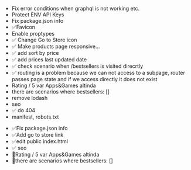 - Fix error conditions when graphql is not working etc.
- Protect ENV API Keys
- Fix package.json info
- ✅Favicon
- Enable proptypes
- ✅ Change Go to Store icon
- ✅ Make products page responsive...
- ✅ add sort by price
- ✅ add prices last updated date
- ✅ check scenario when /bestsellers is visited direcrtly
- ✅ routing is a problem because we can not access to a subpage, router passes page state and if we access directly it does not exist
- Rating / 5 var Apps&Games altinda
- there are scenarios where bestsellers: []
- remove lodash
- seo
- ✅ do 404
- manifest, robots.txt

* ✅Fix package.json info
* ✅Add go to store link
* ✅edit public index.html
* ✅ seo
* 🚀Rating / 5 var Apps&Games altinda
* 🚀there are scenarios where bestsellers: []
